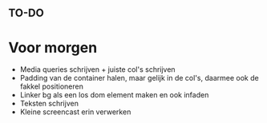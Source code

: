 ## TO-DO
# Voor morgen

* Media queries schrijven + juiste col's schrijven
* Padding van de container halen, maar gelijk in de col's, daarmee ook de fakkel positioneren
* Linker bg als een los dom element maken en ook infaden
* Teksten schrijven
* Kleine screencast erin verwerken